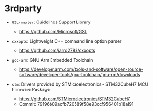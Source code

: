 3rdparty
========

- `GSL-master`: Guidelines Support Library

  - https://github.com/Microsoft/GSL

- `cxxopts`: Lightweight C++ command line option parser

  - https://github.com/jarro2783/cxxopts

- `gcc-arm`: GNU Arm Embedded Toolchain

  - https://developer.arm.com/tools-and-software/open-source-software/developer-tools/gnu-toolchain/gnu-rm/downloads

- `stm`: Drivers provided by STMicroelectronics - STM32CubeH7 MCU Firmware Package

  - https://github.com/STMicroelectronics/STM32CubeH7
  - Commit: 79196b09acfb720589f58e93ccf956401b18a191
